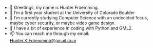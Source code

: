 - 👋 Greetings, my name is Hunter Froemming.
- 👀 I’m a first year student at the University of Colorado Boulder
- 🌱 I’m currently studying Computer Science with an undecided focus, maybe cyber security, or maybe video game design.
- 💞️ I have a bit of experience in coding with Python and GML2.
- 📫 You can reach me through my email: Hunter.K.Froemming@gmail.com
